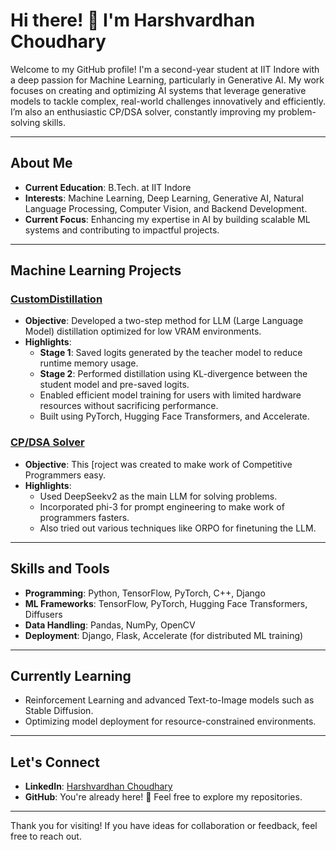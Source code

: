 # Hi there! 👋 I'm Harshvardhan Choudhary

Welcome to my GitHub profile! I'm a second-year student at IIT Indore with a deep passion for Machine Learning, particularly in Generative AI. My work focuses on creating and optimizing AI systems that leverage generative models to tackle complex, real-world challenges innovatively and efficiently. I’m also an enthusiastic CP/DSA solver, constantly improving my problem-solving skills.

---

## About Me
- **Current Education**: B.Tech. at IIT Indore  
- **Interests**: Machine Learning, Deep Learning, Generative AI, Natural Language Processing, Computer Vision, and Backend Development.  
- **Current Focus**: Enhancing my expertise in AI by building scalable ML systems and contributing to impactful projects.

---

## Machine Learning Projects

### [CustomDistillation](https://github.com/Harshvardhan-To1/CustomDistillation)
- **Objective**: Developed a two-step method for LLM (Large Language Model) distillation optimized for low VRAM environments.
- **Highlights**:
  - **Stage 1**: Saved logits generated by the teacher model to reduce runtime memory usage.
  - **Stage 2**: Performed distillation using KL-divergence between the student model and pre-saved logits.
  - Enabled efficient model training for users with limited hardware resources without sacrificing performance.
  - Built using PyTorch, Hugging Face Transformers, and Accelerate.

### [CP/DSA Solver](https://github.com/Harshvardhan-To1/IITISoC_24_CP)
- **Objective**: This [roject was created to make work of Competitive Programmers easy.  
- **Highlights**:
  - Used DeepSeekv2 as the main LLM for solving problems.
  - Incorporated phi-3 for prompt engineering to make work of programmers fasters.
  - Also tried out various techniques like ORPO for finetuning the LLM.

---

## Skills and Tools
- **Programming**: Python, TensorFlow, PyTorch, C++, Django  
- **ML Frameworks**: TensorFlow, PyTorch, Hugging Face Transformers, Diffusers  
- **Data Handling**: Pandas, NumPy, OpenCV  
- **Deployment**: Django, Flask, Accelerate (for distributed ML training)  

---

## Currently Learning
- Reinforcement Learning and advanced Text-to-Image models such as Stable Diffusion.  
- Optimizing model deployment for resource-constrained environments.

---

## Let's Connect
- **LinkedIn**: [Harshvardhan Choudhary](https://www.linkedin.com/in/harshvardhan-choudhary/)  
- **GitHub**: You're already here! 🎉 Feel free to explore my repositories.

---

Thank you for visiting! If you have ideas for collaboration or feedback, feel free to reach out.
